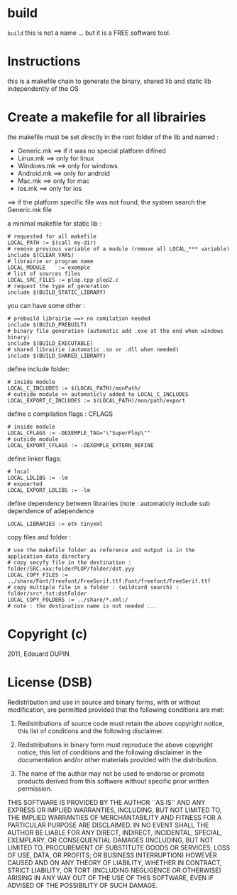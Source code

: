 build
=====

`build` this is not a name ... but it is a FREE software tool.

Instructions
============

this is a makefile chain to generate the binary, shared lib and static lib independently of the OS

Create a makefile for all librairies
====================================

the makefile must be set directly in the root folder of the lib and named :
  * Generic.mk ==> if it was no special platform difined
  * Linux.mk ==> only for linux
  * Windows.mk ==> only for windows
  * Android.mk ==> only for android
  * Mac.mk ==> only for mac
  * Ios.mk ==> only for ios

==> if the platform specific file was not found, the system search the Generic.mk file


a minimal makefile for static lib :

	# requested for all makefile
	LOCAL_PATH := $(call my-dir)
	# remove previous variable of a module (remove all LOCAL_*** variable)
	include $(CLEAR_VARS)
	# librairie or program name
	LOCAL_MODULE    := exemple
	# list of sources files
	LOCAL_SRC_FILES := plop.cpp plop2.c
	# request the type of generation
	include $(BUILD_STATIC_LIBRARY)

you can have some other :

	# prebuild librairie ==> no comilation needed
	include $(BUILD_PREBUILT)
	# binary file generation (automatic add .exe at the end when windows binary)
	include $(BUILD_EXECUTABLE)
	# shared librairie (automatic .so or .dll when needed)
	include $(BUILD_SHARED_LIBRARY)


define include folder:

	# inside module
	LOCAL_C_INCLUDES := $(LOCAL_PATH)/monPath/
	# outside module >> automaticly added to LOCAL_C_INCLUDES
	LOCAL_EXPORT_C_INCLUDES := $(LOCAL_PATH)/mon/path/export

define c compilation flags : CFLAGS

	# inside module
	LOCAL_CFLAGS := -DEXEMPLE_TAG="\"SuperPlop\""
	# outside module
	LOCAL_EXPORT_CFLAGS := -DEXEMPLE_EXTERN_DEFINE

define linker flags:

	# local
	LOCAL_LDLIBS := -lm
	# expoerted
	LOCAL_EXPORT_LDLIBS := -lm

define dependency between librairies (note : automaticly include sub dependence of adependence

	LOCAL_LIBRARIES := etk tinyxml

copy files and folder :

	# use the makefile folder as reference and output is in the application data directory
	# copy secyfy file in the destination : folder/SRC.xxx:folderPLOP/folder/dst.yyy
	LOCAL_COPY_FILES := ../share/Font/freefont/FreeSerif.ttf:Font/freefont/FreeSerif.ttf
	# copy multiple file in a folder : (wildcard search) : folder/src*.txt:dstFolder
	LOCAL_COPY_FOLDERS := ../share/*.xml:/
	# note : the destination name is not needed ...


Copyright (c)
=============

2011, Edouard DUPIN

License (DSB)
=============

Redistribution and use in source and binary forms, with or without
modification, are permitted provided that the following conditions
are met:

  1. Redistributions of source code must retain the above copyright
     notice, this list of conditions and the following disclaimer.

  2. Redistributions in binary form must reproduce the above copyright
     notice, this list of conditions and the following disclaimer in
     the documentation and/or other materials provided with the
     distribution.

  3. The name of the author may not be used to endorse or promote
     products derived from this software without specific prior
     written permission.

THIS SOFTWARE IS PROVIDED BY THE AUTHOR ``AS IS'' AND ANY EXPRESS OR
IMPLIED WARRANTIES, INCLUDING, BUT NOT LIMITED TO, THE IMPLIED
WARRANTIES OF MERCHANTABILITY AND FITNESS FOR A PARTICULAR PURPOSE
ARE DISCLAIMED. IN NO EVENT SHALL THE AUTHOR BE LIABLE FOR ANY DIRECT,
INDIRECT, INCIDENTAL, SPECIAL, EXEMPLARY, OR CONSEQUENTIAL DAMAGES
(INCLUDING, BUT NOT LIMITED TO, PROCUREMENT OF SUBSTITUTE GOODS OR
SERVICES; LOSS OF USE, DATA, OR PROFITS; OR BUSINESS INTERRUPTION)
HOWEVER CAUSED AND ON ANY THEORY OF LIABILITY, WHETHER IN CONTRACT,
STRICT LIABILITY, OR TORT (INCLUDING NEGLIGENCE OR OTHERWISE) ARISING
IN ANY WAY OUT OF THE USE OF THIS SOFTWARE, EVEN IF ADVISED OF THE
POSSIBILITY OF SUCH DAMAGE.
